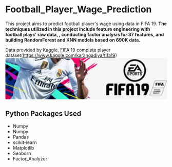 # Football_Player_Wage_Prediction
This project aims to predict football player's wage using data in FIFA 19. **The techniques utilized in this project include feature engineering with football plays' raw data,  , conducting factor analysis for 37 features, and building RandomForest and KNN models based on 690K data.**

Data provided by Kaggle, FIFA 19 complete player dataset(https://www.kaggle.com/karangadiya/fifa19)
![alt text](https://github.com/yueeeeeee87/Football_Player_Wage_Prediction/blob/main/football%20player.jpg?raw=true)

## Python Packages Used
* Numpy
* Numpy
* Pandas
* scikit-learn
* Matplotlib
* Seaborn
* Factor_Analyzer
